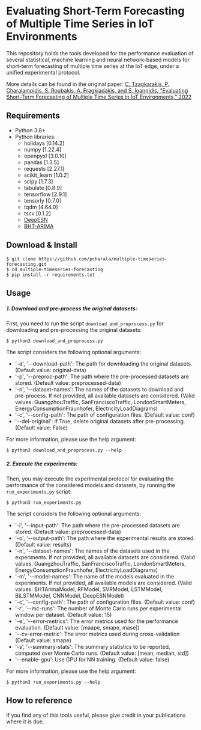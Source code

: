 # Evaluating Short-Term Forecasting of Multiple Time Series in IoT Environments

This repository holds the tools developed for the performance evaluation of several statistical, machine learning and neural network-based models for short-term forecasting of multiple time series at the IoT edge, under a unified experimental protocol.

More details can be found in the original paper:
[C. Tzagkarakis, P. Charalampidis, S. Roubakis, A. Fragkiadakis, and S. Ioannidis, “Evaluating Short-Term Forecasting of Multiple Time Series in IoT Environments,” 2022](https://arxiv.org/abs/2206.07784)

## Requirements
* Python 3.8+
* Python libraries:
    * holidays [0.14.2]
    * numpy [1.22.4]
    * openpyxl [3.0.10]
    * pandas [1.3.5]
    * requests [2.27.1]
    * scikit_learn [1.0.2]
    * scipy [1.7.3]
    * tabulate [0.8.9]
    * tensorflow [2.9.1]
    * tensorly [0.7.0]
    * tqdm [4.64.0]
    * tscv [0.1.2]
    * [DeepESN](https://github.com/lucapedrelli/DeepESN.git)
    * [BHT-ARIMA](https://github.com/huawei-noah/BHT-ARIMA)

## Download & Install

~~~~
$ git clone https://github.com/pcharala/multiple-timeseries-forecasting.git
$ cd multiple-timeseries-forecasting
$ pip install -r requirements.txt
~~~~


## Usage

##### 1. Download and pre-process the original datasets:

First, you need to run the script `download_and_preprocess.py` for downloading and pre-processing the original datasets:

~~~~
$ python3 download_and_preprocess.py
~~~~

The script considers the following optional arguments:
* '-d', '--download-path': The path for downloading the original datasets. (Default value: original-data)
* '-p', '--preproc-path': The path where the pre-processed datasets are stored. (Default value: preprocessed-data)
* '-n', '--dataset-names': The names of the datasets to download and pre-process. If not provided, all available datasets are considered. (Valid values: GuangzhouTraffic, SanFranciscoTraffic, LondonSmartMeters, EnergyConsumptionFraunhofer, ElectricityLoadDiagrams)
* '-c', '--config-path': The path of configuration files. (Default value: conf)
* '--del-original': if True, delete original datasets after pre-processing. (Default value: False)

For more information, please use the help argument:

~~~~
$ python3 download_and_preprocess.py --help
~~~~

##### 2. Execute the experiments:
Then, you may execute the experimental protocol for evaluating the performance of the considered models and datasets, by running the `run_experiments.py` script:
~~~~
$ python3 run_experiments.py
~~~~

The script considers the following optional arguments:
* '-i', '--input-path': The path where the pre-processed datasets are stored. (Default value: preprocessed-data)
* '-o', '--output-path': The path where the experimental results are stored. (Default value: results)
* '-n', '--dataset-names': The names of the datasets used in the experiments. If not provided, all available datasets are considered. (Valid values: GuangzhouTraffic, SanFranciscoTraffic, LondonSmartMeters, EnergyConsumptionFraunhofer, ElectricityLoadDiagrams)
* '-m', '--model-names': The name of the models evaluated in the experiments. If not provided, all available models are considered. (Valid values: BHTArimaModel, RFModel, SVRModel, LSTMModel, BiLSTMModel, CNNModel, DeepESNModel)
* '-c', '--config-path': The path of configuration files. (Default value: conf)
* '-r', '--mc-runs': The number of Monte Carlo runs per experimental window per dataset. (Default value: 15)
* '-e', '--error-metrics': The error metrics used for the performance evaluation. (Default value: [maape, smape, mase])
* '--cv-error-metric': The error metrics used during cross-validation (Default value: smape)
* '-s', '--summary-stats': The summary statistics to be reported, computed over Monte Carlo runs. (Default value: [mean, median, std])
* '--enable-gpu': Use GPU for NN training. (Default value: false)

For more information, please use the help argument:

~~~~
$ python3 run_experiments.py --help
~~~~


## How to reference
If you find any of this tools useful, please give credit in your publications where it is due.
